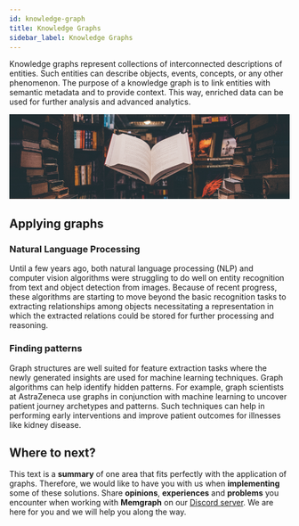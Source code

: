 ```yaml
---
id: knowledge-graph
title: Knowledge Graphs
sidebar_label: Knowledge Graphs
---
```


Knowledge graphs represent collections of interconnected descriptions of
entities. Such entities can describe objects, events, concepts, or any other
phenomenon. The purpose of a knowledge graph is to link entities with semantic
metadata and to provide context. This way, enriched data can be used for further
analysis and advanced analytics.

![memgraph-graph-algorithm-applications-knowledge-graphs](../data/applications/memgraph-graph-algorithm-applications-knowledge-graphs.png)

## Applying graphs

### Natural Language Processing

Until a few years ago, both natural language processing (NLP) and computer
vision algorithms were struggling to do well on entity recognition from text and
object detection from images. Because of recent progress, these algorithms are
starting to move beyond the basic recognition tasks to extracting relationships
among objects necessitating a representation in which the extracted relations
could be stored for further processing and reasoning.

### Finding patterns

Graph structures are well suited for feature extraction tasks where the newly
generated insights are used for machine learning techniques. Graph algorithms
can help identify hidden patterns. For example, graph scientists at AstraZeneca
use graphs in conjunction with machine learning to uncover patient journey
archetypes and patterns. Such techniques can help in performing early
interventions and improve patient outcomes for illnesses like kidney disease.

## Where to next?

This text is a **summary** of one area that fits perfectly with the application
of graphs. Therefore, we would like to have you with us when **implementing**
some of these solutions. Share **opinions**, **experiences** and **problems**
you encounter when working with **Memgraph** on our [Discord
server](https://discord.gg/memgraph). We are here for you and we will help you
along the way.
